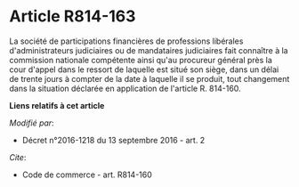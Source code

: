 # Article R814-163

La société de participations financières de professions libérales d'administrateurs judiciaires ou de mandataires judiciaires
fait connaître à la commission nationale compétente ainsi qu'au procureur général près la cour d'appel dans le ressort de
laquelle est situé son siège, dans un délai de trente jours à compter de la date à laquelle il se produit, tout changement
dans la situation déclarée en application de l'article R. 814-160.

**Liens relatifs à cet article**

_Modifié par_:

  - Décret n°2016-1218 du 13 septembre 2016 - art. 2

_Cite_:

  - Code de commerce - art. R814-160
